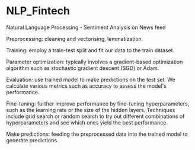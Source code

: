 # NLP_Fintech
Natural Language Processing - Sentiment Analysis on News feed

Preprocessing: cleaning and vectorising, lemmatization.

Training: employ a train-test split and fit our data to the train dataset.

Parameter optimization: typically involves a gradient-based optimization algorithm such as stochastic gradient descent (SGD) or Adam.

Evaluation: use trained model to make predictions on the test set. We calculate various metrics such as accuracy to assess the model's performance.

Fine-tuning: further improve performance by fine-tuning hyperparameters, such as the learning rate or the size of the hidden layers. Techniques include grid search or random search to try out different combinations of hyperparameters and see which ones yield the best performance.

Make predictions: feeding the preprocessed data into the trained model to generate predictions.
